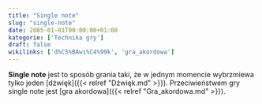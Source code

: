 ```yaml
---
title: "Single note"
slug: "single-note"
date: 2005-01-01T00:00:00+01:00
kategorie: ['Technika gry']
draft: false
wikilinks: ['d%C5%BAwi%C4%99k', 'gra_akordowa']
---
```

**Single note** jest to sposób grania taki, że w jednym momencie
wybrzmiewa tylko jeden [dźwięk]({{< relref "Dźwięk.md" >}}). Przeciwieństwem gry
single note jest [gra akordowa]({{< relref "Gra_akordowa.md" >}}).

